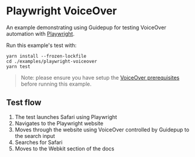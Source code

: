 # Playwright VoiceOver

An example demonstrating using Guidepup for testing VoiceOver automation with [Playwright](https://playwright.dev/).

Run this example's test with:

```console
yarn install --frozen-lockfile
cd ./examples/playwright-voiceover
yarn test
```

> Note: please ensure you have setup the [VoiceOver prerequisites](../../guides/voiceover-prerequisites/README.md) before running this example.

## Test flow

1. The test launches Safari using Playwright
2. Navigates to the Playwright website
3. Moves through the website using VoiceOver controlled by Guidepup to the search input
4. Searches for Safari
5. Moves to the Webkit section of the docs
